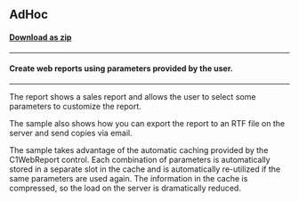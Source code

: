 ## AdHoc
#### [Download as zip](https://minhaskamal.github.io/DownGit/#/home?url=https://github.com/GrapeCity/ComponentOne-WinForms-Samples/tree/master/NetFramework\Reports\C1WebReport\CS\AdHoc)
____
#### Create web reports using parameters provided by the user.
____
The report shows a sales report and allows the user to select some parameters to customize the report. 

The sample also shows how you can export the report to an RTF file on the server and send copies via email. 

The sample takes advantage of the automatic caching provided by the C1WebReport control. Each combination of parameters is automatically stored in a separate slot in the cache and is automatically re-utilized if the same parameters are used again. The information in the cache is compressed, so the load on the server is dramatically reduced. 